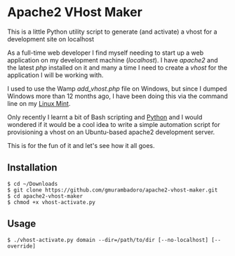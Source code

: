 # Apache2 VHost Maker

This is a little Python utility script to generate (and activate) a vhost for a development site on localhost

As a full-time web developer I find myself needing to start up a web application on my development machine (*localhost*). I have *apache2* and the latest *php* installed on it and many a time I need to create a *vhost* for the application I will be working with.

I used to use the Wamp *add_vhost.php* file on Windows, but since I dumped Windows more than 12 months ago, I have been doing this via the command line on my [Linux Mint](https://www.linuxmint.com).

Only recently I learnt a bit of Bash scripting and [Python](https://python.org) and I would wondered if it would be a cool idea to write a simple automation script for provisioning a vhost on an Ubuntu-based apache2 development server.

This is for the fun of it and let's see how it all goes.

## Installation

```
$ cd ~/Downloads
$ git clone https://github.com/gmurambadoro/apache2-vhost-maker.git
$ cd apache2-vhost-maker
$ chmod +x vhost-activate.py
```

## Usage

```
$ ./vhost-activate.py domain --dir=/path/to/dir [--no-localhost] [--override]
```
